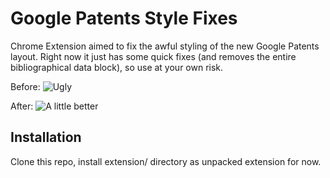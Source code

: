 # Google Patents Style Fixes
Chrome Extension aimed to fix the awful styling of the new Google Patents layout. Right now it just has some quick fixes (and removes the entire bibliographical data block), so use at your own risk.

Before:
![Ugly](https://raw.github.com/aosik/google-patents-style/master/docs/before.png)

After:
![A little better](https://raw.github.com/aosik/google-patents-style/master/docs/after.png)

## Installation
Clone this repo, install extension/ directory as unpacked extension for now.